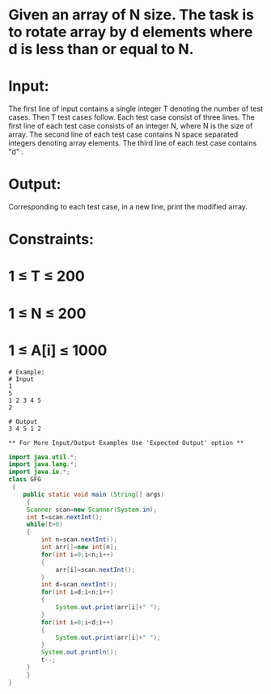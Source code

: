 # Given an array of N size. The task is to rotate array by d elements where d is less than or equal to N.

# Input:
The first line of input contains a single integer T denoting the number of test cases. 
Then T test cases follow. Each test case consist of three lines. The first line of each test case consists of an integer N, where N is the size of array.
The second line of each test case contains N space separated integers denoting array elements. The third line of each test case contains "d" .

# Output:
Corresponding to each test case, in a new line, print the modified array.

# Constraints:
# 1 ≤ T ≤ 200
# 1 ≤ N ≤ 200
# 1 ≤ A[i] ≤ 1000
```
# Example:
# Input
1
5
1 2 3 4 5
2

# Output
3 4 5 1 2

** For More Input/Output Examples Use 'Expected Output' option **
```

``` java
import java.util.*;
import java.lang.*;
import java.io.*;
class GFG
 {
	public static void main (String[] args)
	 {
	 Scanner scan=new Scanner(System.in);
	 int t=scan.nextInt();
	 while(t>0)
	 {
	     int n=scan.nextInt();
	     int arr[]=new int[n];
	     for(int i=0;i<n;i++)
	     {
	         arr[i]=scan.nextInt();
	     }
	     int d=scan.nextInt();
	     for(int i=d;i<n;i++)
	     {
	         System.out.print(arr[i]+" ");
	     }
	     for(int i=0;i<d;i++)
	     {
	         System.out.print(arr[i]+" ");
	     }
	     System.out.println();
	     t--;
	 }
	 }
}
```
